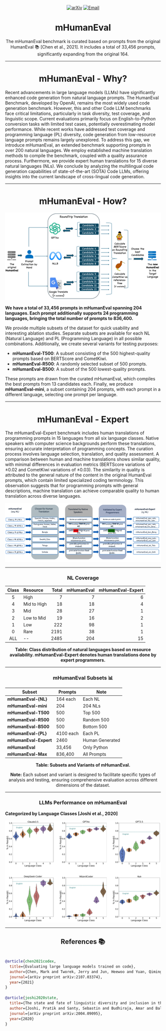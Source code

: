 <div align="center">

[![arXiv](https://img.shields.io/badge/arXiv-Read_Paper-blue?style=for-the-badge&logo=arxiv)](https://your-arxiv-link-here.com) 
[![Email](https://img.shields.io/badge/Email-Contact_Us-blue?style=for-the-badge&logo=gmail)](mailto:example.com)

</div>

<div align="center">
  
  # **mHumanEval**

The mHumanEval benchmark is curated based on prompts from the original HumanEval 📚 [Chen et al., 2021]. It includes a total of 33,456 prompts, significantly expanding from the original 164. 
  
</div>



---
<div align="center">

# **mHumanEval - Why?**

</div>
Recent advancements in large language models (LLMs) have significantly enhanced code generation from natural language prompts. The HumanEval Benchmark, developed by OpenAI, remains the most widely used code generation benchmark. However, this and other Code LLM benchmarks face critical limitations, particularly in task diversity, test coverage, and linguistic scope. Current evaluations primarily focus on English-to-Python conversion tasks with limited test cases, potentially overestimating model performance. While recent works have addressed test coverage and programming language (PL) diversity, code generation from low-resource language prompts remains largely unexplored. To address this gap, we introduce mHumanEval, an extended benchmark supporting prompts in over 200 natural languages. We employ established machine translation methods to compile the benchmark, coupled with a quality assurance process. Furthermore, we provide expert human translations for 15 diverse natural languages (NLs). We conclude by analyzing the multilingual code generation capabilities of state-of-the-art (SOTA) Code LLMs, offering insights into the current landscape of cross-lingual code generation.

---
<div align="center">

# **mHumanEval - How?**

</div>

![Workflow](resources/images/workflow.png)


**We have a total of 33,456 prompts in mHumanEval spanning 204 languages. Each prompt additionally supports 24 programming languages, bringing the total number of prompts to 836,400.**

We provide multiple subsets of the dataset for quick usability and interesting ablation studies. Separate subsets are available for each NL (Natural Language) and PL (Programming Language) in all possible combinations. Additionally, we create several variants for testing purposes:

- **mHumanEval-T500**: A subset consisting of the 500 highest-quality prompts based on BERTScore and CometKiwi.
- **mHumanEval-R500**: A randomly selected subset of 500 prompts.
- **mHumanEval-B500**: A subset of the 500 lowest-quality prompts.

These prompts are drawn from the curated mHumanEval, which compiles the best prompts from 13 candidates each. Finally, we produce **mHumanEval-mini**, a subset containing 204 prompts, with each prompt in a different language, selecting one prompt per language.

---
<div align="center">

# **mHumanEval - Expert**

</div>
The mHumanEval-Expert benchmark includes human translations of programming prompts in 15 languages from all six language classes. Native speakers with computer science backgrounds perform these translations, ensuring accurate interpretation of programming concepts. The curation process involves language selection, translation, and quality assessment. A comparison between human and machine translations shows similar quality, with minimal differences in evaluation metrics (BERTScore variations of ±0.02 and CometKiwi variations of ±0.03). The similarity in quality is attributed to the general nature of the content in the original HumanEval prompts, which contain limited specialized coding terminology. This observation suggests that for programming prompts with general descriptions, machine translation can achieve comparable quality to human translation across diverse languages.

![Expert](resources/images/expert.png)

---
<div align="center">

### NL Coverage



| **Class** | **Resource**    | **Total** | **mHumanEval** | **mHumanEval-Expert** |
|:---------:|:----------------|----------:|---------------:|----------------------:|
| 5         | High            |         7 |               7 |                      6 |
| 4         | Mid to High     |        18 |              18 |                      4 |
| 3         | Mid             |        28 |              27 |                      1 |
| 2         | Low to Mid      |        19 |              16 |                      2 |
| 1         | Low             |       222 |              98 |                      1 |
| 0         | Rare            |      2191 |              38 |                      1 |
| ALL       | --              |      2485 |             204 |                     15 |

**Table: Class distribution of natural languages based on resource availability. mHumanEval-Expert denotes human translations done by expert programmers.**

</div>

---

<div align="center">

### mHumanEval Subsets 📊



| **Subset**             | **Prompts** | **Note**        |
|------------------------|-------------|-----------------|
| **mHumanEval-{NL}**    | 164 each    | Each NL         |
| **mHumanEval-mini**    | 204         | 204 NLs         |
| **mHumanEval-T500**    | 500         | Top 500         |
| **mHumanEval-R500**    | 500         | Random 500      |
| **mHumanEval-B500**    | 500         | Bottom 500      |
| **mHumanEval-{PL}**    | 4100 each   | Each PL         |
| **mHumanEval-Expert**  | 2460        | Human Generated |
| **mHumanEval**         | 33,456      | Only Python     |
| **mHumanEval-Max**     | 836,400     | All Prompts     |


**Table: Subsets and Variants of mHumanEval.**

**Note:** Each subset and variant is designed to facilitate specific types of analysis and testing, ensuring comprehensive evaluation across different dimensions of the dataset.

</div>

---
<div align="center">


### LLMs Performance on mHumanEval

</div>

**Categorized by Language Classes [Joshi et al., 2020]**




![performance](resources/images/performance_on_mHumanEval.png)







---
<div align="center">

## References 📚

</div>

```bibtex

@article{chen2021codex,
  title={Evaluating large language models trained on code},
  author={Chen, Mark and Tworek, Jerry and Jun, Heewoo and Yuan, Qiming and Pinto, Henrique Ponde de Oliveira and Kaplan, Jared and others},
  journal={arXiv preprint arXiv:2107.03374},
  year={2021}
}

@article{joshi2020state,
  title={The state and fate of linguistic diversity and inclusion in the NLP world},
  author={Joshi, Pratik and Santy, Sebastin and Budhiraja, Amar and Bali, Kalika and Choudhury, Monojit},
  journal={arXiv preprint arXiv:2004.09095},
  year={2020}
}

